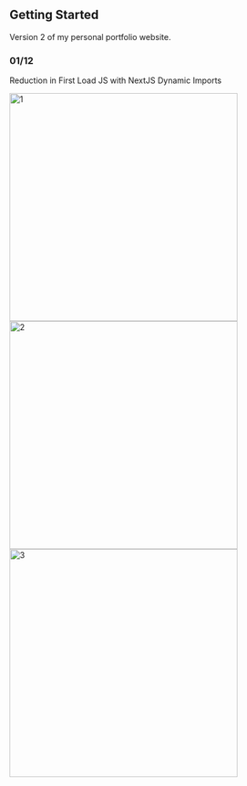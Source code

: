 ## Getting Started

Version 2 of my personal portfolio website.

### 01/12
Reduction in First Load JS with NextJS Dynamic Imports

<div>
  <img width="400" alt="1" src="https://user-images.githubusercontent.com/69961780/212202310-fac48167-5a5e-4a6b-93e9-14db9d2f5f4e.png">
 <img width="400" alt="2" src="https://user-images.githubusercontent.com/69961780/212202469-a641a0a7-efca-4816-be6c-19e79c1e7fd4.png">
  <img width="400" alt="3" src="https://user-images.githubusercontent.com/69961780/212202341-d5b8ab4c-4252-454f-b272-b07485241f1c.png">
</div>
